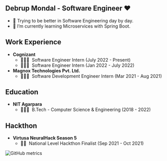 ## Debrup Mondal - Software Engineer ❤️

- 🦾 Trying to be better in Software Engineering day by day.
- 🌱 I’m currently learning Microservices with Spring Boot.

## Work Experience

- **Cognizant**
  - 🧑🏻‍💻 &nbsp;Software Engineer Intern  (July 2022 - Present)
  - 🧑🏻‍💻 &nbsp;Software Engineer Intern (Jan 2022 - July 2022)
- **Magnox Technologies Pvt. Ltd.**
  - 🧑🏻‍💻 &nbsp;Software Development Engineer Intern (Mar 2021 - Aug 2021)

## Education 

- **NIT Agarpara**
  - 👨🏻‍🎓&nbsp; B.Tech - Computer Science & Engineering (2018 - 2022)

## Hackthon

- **Virtusa NeuralHack Season 5**
  - 🙅🏻 &nbsp;National Level Hackthon Finalist (Sep 2021 - Oct 2021)

<!--
**debrupofficial365/debrupofficial365** is a ✨ _special_ ✨ repository because its `README.md` (this file) appears on your GitHub profile.

Here are some ideas to get you started:

- 🔭 I’m currently working on ...
- 🌱 I’m currently learning ...
- 👯 I’m looking to collaborate on ...
- 🤔 I’m looking for help with ...
- 💬 Ask me about ...
- 📫 How to reach me: ...
- 😄 Pronouns: ...
- ⚡ Fun fact: ...
- 

<img src="https://github-readme-stats.vercel.app/api?username=debrupofficial365&&show_icons=true&title_color=ffffff&icon_color=bb2acf&text_color=daf7dc&bg_color=151515">
-->





![GitHub metrics](https://metrics.lecoq.io/debrupofficial365) 
